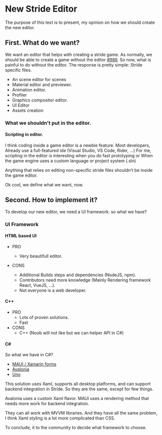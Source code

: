 # New Stride Editor

The purpose of this text is to present, my opinion on how we should create the new editor.

## First. What do we want?

We want an editor that helps with creating a stride game.
As normally, we should be able to create a game without the editor [#986](https://github.com/stride3d/stride/issues/986).
So now, what is painful to do without the editor.
The response is pretty simple: Stride specific files.

- An scene editor for scenes
- Material editor and previewer.
- Animation editor.
- Profiler
- Graphics compositor editor.
- UI Editor 
- Assets creation

### What we shouldn't put in the editor.

#### Scripting in editor.

I think coding inside a game editor is a newbie feature.
Most developers, Already use a full-featured ide (Visual Studio, VS Code, Rider, ...)
For me, scripting in the editor is interesting when you do fast prototyping or When the game engine uses a custom language 
or project system (.sln)

Anything that relies on editing non-specific stride files shouldn't be inside the game editor.

Ok cool, we define what we want, now.

## Second. How to implement it?

To develop our new editor, we need a UI framework.
so what we have?

### UI Framework

#### HTML based UI
- PRO
  - Very beautifull editor.

- CONS
  - Additional Builds steps and dependencies (NodeJS, npm).
  - Contributors need more knowledge (Mainly Rendering framework React, VueJS, ...).
  - Not everyone is a web developer.
#### C++
- PRO
  - Lots of proven solutions.
  - Fast
- CONS
  - C++ (Noob will not like but we can helper API in C#)

#### C#

So what we have in C#?
- [MAUI / Xamarin forms](https://github.com/dotnet/maui)
- [Avalonia](http://avaloniaui.net/)
- [Uno](https://platform.uno/)

This solution uses Xaml, supports all desktop platforms, and can support backend integration in Stride.
So they are the same, except for few things.

Avalonia uses a custom Xaml flavor.
MAUI uses a rendering method that needs more work for backend integration.

They can all work with MVVM libraries.
And they have all the same problem, I think Xaml styling is a lot more complicated than CSS.

To conclude, it to the community to decide what framework to choose.
